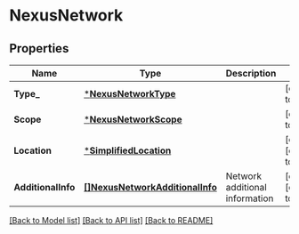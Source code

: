 # NexusNetwork

## Properties
Name | Type | Description | Notes
------------ | ------------- | ------------- | -------------
**Type_** | [***NexusNetworkType**](NexusNetworkType.md) |  | [default to null]
**Scope** | [***NexusNetworkScope**](NexusNetworkScope.md) |  | [default to null]
**Location** | [***SimplifiedLocation**](SimplifiedLocation.md) |  | [optional] [default to null]
**AdditionalInfo** | [**[]NexusNetworkAdditionalInfo**](NexusNetworkAdditionalInfo.md) | Network additional information | [optional] [default to null]

[[Back to Model list]](../README.md#documentation-for-models) [[Back to API list]](../README.md#documentation-for-api-endpoints) [[Back to README]](../README.md)

